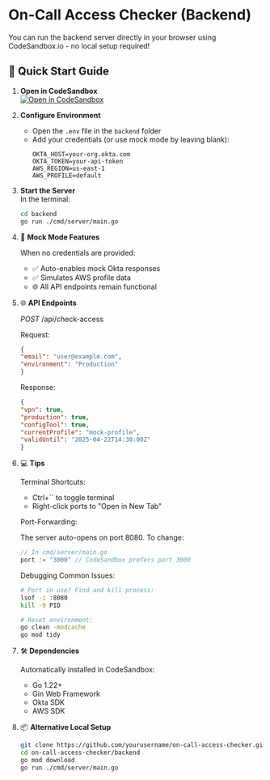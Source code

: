 # On-Call Access Checker (Backend)

You can run the backend server directly in your browser using CodeSandbox.io - no local setup required!

## 🚀 Quick Start Guide

1. **Open in CodeSandbox**  
   [![Open in CodeSandbox](https://codesandbox.io/static/img/play-codesandbox.svg)](https://codesandbox.io/p/github/manali-tiwari/on-call-access-checker/main?file=/backend/cmd/server/main.go)

2. **Configure Environment**  
   - Open the `.env` file in the `backend` folder
   - Add your credentials (or use mock mode by leaving blank):
     ```
     OKTA_HOST=your-org.okta.com
     OKTA_TOKEN=your-api-token
     AWS_REGION=us-east-1
     AWS_PROFILE=default
     ```

3. **Start the Server**  
   In the terminal:
   ```bash
   cd backend
   go run ./cmd/server/main.go

4. 🔧 **Mock Mode Features**

    When no credentials are provided:
    - ✅ Auto-enables mock Okta responses
    - ✅ Simulates AWS profile data
    - 🌐 All API endpoints remain functional

5. 🌐 **API Endpoints**
   
   *POST* /api/check-access

    Request:

    ```json
    {
    "email": "user@example.com",
    "environment": "Production"
    }
    ```

    Response:


    ```json
    {
    "vpn": true,
    "production": true,
    "configTool": true,
    "currentProfile": "mock-profile",
    "validUntil": "2025-04-22T14:30:00Z"
    }
    ```

6. 💻 **Tips**

    Terminal Shortcuts:
    - Ctrl+`` to toggle terminal
    - Right-click ports to "Open in New Tab"

    Port-Forwarding:

    The server auto-opens on port 8080. To change:

    ```go
    // In cmd/server/main.go
    port := "3000" // CodeSandbox prefers port 3000
    ```

    Debugging Common Issues:

    ```bash
    # Port in use? Find and kill process:
    lsof -i :8080
    kill -9 PID

    # Reset environment:
    go clean -modcache
    go mod tidy
    ```

7. 🛠️ **Dependencies**
    
    Automatically installed in CodeSandbox:
    - Go 1.22+
    - Gin Web Framework
    - Okta SDK
    - AWS SDK   

8. 📦 **Alternative Local Setup**
    
    ```bash
    git clone https://github.com/yourusername/on-call-access-checker.git
    cd on-call-access-checker/backend
    go mod download
    go run ./cmd/server/main.go
    ```